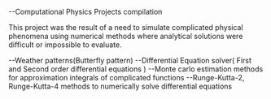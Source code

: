 --Computational Physics Projects compilation

This project was the result of a need to simulate complicated physical
phenomena using numerical methods where analytical solutions were difficult
or impossible to evaluate.

--Weather patterns(Butterfly pattern)
--Differential Equation solver( First and Second order differential equations )
--Monte carlo estimation methods for approximation integrals of complicated functions
--Runge-Kutta-2, Runge-Kutta-4 methods to numerically solve differential equations
